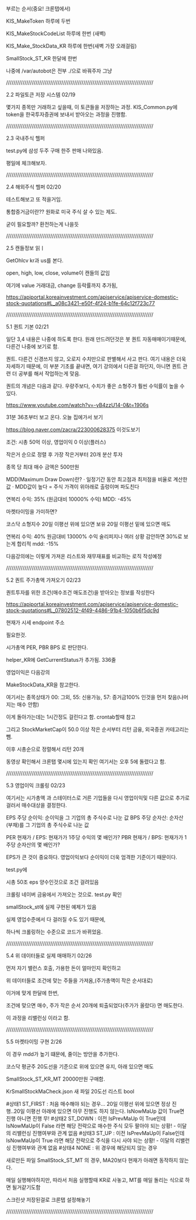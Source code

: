 부르는 순서(중요! 크론탭에서)

KIS_MakeToken 하루에 두번

KIS_MakeStockCodeList 하루에 한번 (새벽)

KIS_Make_StockData_KR 하루에 한번(새벽 가장 오래걸림)

SmallStock_ST_KR 한달에 한번

나중에 /var/autobot은 전부 ./으로 바꿔주자 그냥

////////////////////////////////////////////////////////////////////////////////

2.2 파일토큰 저장 시스템 02/19

몇가지 종목만 거래하고 싶을때, 이 토큰들을 저장하는 과정.
KIS_Common.py에 token을 한국투자증권에 보내서 받아오는 과정을 진행함.

////////////////////////////////////////////////////////////////////////////////

2.3 국내주식 헬퍼

test.py에 삼성 두주 구매 한주 판매 나와있음.

평일에 체크해보자.

////////////////////////////////////////////////////////////////////////////////

2.4 해외주식 헬퍼 02/20

테스트해보고 또 적을거임.

통합증거금이란?? 원화로 미국 주식 살 수 있는 제도.

굳이 필요할까? 환전하는게 나을듯

////////////////////////////////////////////////////////////////////////////////

2.5 캔들정보 읽ㅣ

GetOhlcv kr과 us를 본다.

open, high, low, close, volume이 캔들의 값임

여기에 value 거래대금, change 등락률까지 추가됨,

https://apiportal.koreainvestment.com/apiservice/apiservice-domestic-stock-quotations#L_a08c3421-e50f-4f24-b1fe-64c12f723c77

////////////////////////////////////////////////////////////////////////////////

5.1 퀀트 기본 02/21

일단 3,4 내용은 나중에 하도록 한다.
원래 만드려던것은 봇 퀀트 자동매매이기때문에, 다른건 나중에 보기로 함.

퀀트. 다른건 신경쓰지 않고, 오로지 수치만으로 판별해서 사고 판다.
여기 내용은 더욱 자세하기 때문에, 이 부분 기초를 끝내면, 여기 강의에서 다른걸 하던지, 아니면 퀀트 관련 더 공부를 해서 작업하는게 맞음.

퀀트의 개념은 다음과 같다.
우량주보다, 수치가 좋은 소형주가 훨씬 수익률이 높을 수 있다.

https://www.youtube.com/watch?v=-yB4zzU14-0&t=1906s

31분 36초부터 보고 온다. 오늘 집에가서 보기

https://blog.naver.com/zacra/223000628375 이것도보기

조건: 시총 50억 이상, 영업이익 0 이상(플러스)

작은거 순으로 정렬 후
가장 작은거부터 20개 분산 투자

종목 당 최대 매수 금액은 500만원

MDD(Maximum Draw Down)란? · 일정기간 동안 최고점과 최저점을 비율로 계산한 값 · MDD값이 높다 = 주식 가격이 위아래로 출렁이며 파도친다

연복리 수익: 35% (원금대비 10000% 수익)
MDD: -45%

마켓타이밍을 가미하면?

코스닥 소형지수 20일 이평선 위에 있으면 보유
20일 이평선 밑에 있으면 매도

연복리 수익: 40% 원금대비 13000% 수익 술리피지나 여러 상황 감안하면 30%로 보는게 합리적
mdd: -15%

다음강의에는 이렇게 가져온 리스트와 재무재표를 비교하는 로직 작성예정

////////////////////////////////////////////////////////////////////////////////

5.2 퀀트 주가총액 가져오기 02/23

퀀트투자를 위한 조건(매수조건 매도조건)을 받아오는 정보를 작성한다

https://apiportal.koreainvestment.com/apiservice/apiservice-domestic-stock-quotations#L_07802512-4f49-4486-91b4-1050b6f5dc9d

현재가 시세 endpoint 주소

필요한것.

시가총액
PER, PBR BPS 로 판단한다.

helper_KR에 GetCurrentStatus가 추가됨. 336줄

영업이익은 다음강의

MakeStockData_KR을 참고한다.

여기서는 종목상태가 00: 그외, 55: 신용가능, 57: 증거금100% 인것을 먼저 찾음(나머지는 매수 안함)

이게 돌아가는데는 1시간정도 걸린다고 함. crontab할때 참고

그리고 StockMarketCap이 50.0 이상 작은 순서부터 리턴
금융, 외국증권 카테고리는 뺌.

이후 시총순으로 정렬해서 리턴 20개

동영상 확인해서 크론탭 몇시에 있는지 확인 여기서는 오후 5에 돌렸다고 함.

////////////////////////////////////////////////////////////////////////////////

5.3 영업이익 크롤링 02/23

여기서는 시가총액 과 스테이터스로 거른 기업들을 다시 영업이익및 다른 값으로 추가로 걸러서 매수대상을 결정한다.

EPS 주당 순이익: 순이익을 그 기업의 총 주식수로 나눈 값
BPS 주당 순자산: 순자산(부채)를 그 기업의 총 주식수로 나눈 값

PER 현재가 / EPS: 현재가가 1주당 수익의 몇 배인가?
PBR 현재가 / BPS: 현재가가 1주당 순자산의 몇 배인가?

EPS가 큰 것이 중요하다.
영업이익보다 순이익이 더욱 엄격한 기준이기 때문이다.

test.py에

시총 50조 eps 양수인것으로 조건 걸려있음

크롤링 네이버 금융에서 가져오는 것으로. test.py 확인

smallStock_st에 실제 구현된 예제가 있음

실제 영업수준에서 다 걸러질 수도 있기 때문에,

하나씩 크롤링하는 수준으로 코드가 바뀌었음.

////////////////////////////////////////////////////////////////////////////////

5.4 위 데이터들로 실제 매매하기 02/26

먼저 자기 밸런스 호출, 가용한 돈이 얼마인지 확인하고

위 데이터들로 조건에 맞는 주들을 가져옴,(주가총액이 작은 순서대로)

이거에 맞게 한달에 한번,

조건에 맞으면 매수, 주가 작은 순서 20개에 퇴출되었다(주가가 올랐다) 면 매도한다.

이 과정을 리밸런싱 이라고 함.

////////////////////////////////////////////////////////////////////////////////

5.5 마켓타이밍 구현 2/26

이 경우 mdd가 높기 떄문에, 줄이는 방안을 추가한다.

코스닥 평균주 20도선을 기준으로 위에 있으면 유지, 아래 있으면 매도

SmallStock_ST_KR_MT 20000만원 구매함.

KrSmallStockMaCheck.json 새 파일 20도선 리스트 bool

#상태1 ST_FIRST : 처음 매수해야 되는 경우... 20일 이평선 위에 있으면 정상 진행..20일 이평선 아래에 있으면 아무 진행도 하지 않는다. IsNowMaUp 값이 True면 진행 아니면 진행 무! #상태2 ST_DOWN : 이전 IsPrevMaUp 이 True인데 IsNowMaUp이 False 라면 해당 전략으로 매수한 주식 모두 팔아야 되는 상황! - 이달의 리밸런싱 진행여부와 관계 없음 #상태3 ST_UP : 이전 IsPrevMaUp이 False인데 IsNowMaUp이 True 라면 해당 전략으로 주식을 다시 사야 되는 상황! - 이달의 리밸런싱 진행여부와 관계 없음 #상태4 NONE : 위 경우에 해당되지 않는 경우

새로만든 파일 SmallStock_ST_MT
의 경우, MA20보다 현재가 아래면 동작하지 않는다.

매일 실행해야하지만, 따라서 처음 실행할때 KR로 사놓고, MT를 매일 돌리는 식으로 하면 될거같기도함

스크린샷 저장된걸로 크론탭 설정해놓기

////////////////////////////////////////////////////////////////////////////////
